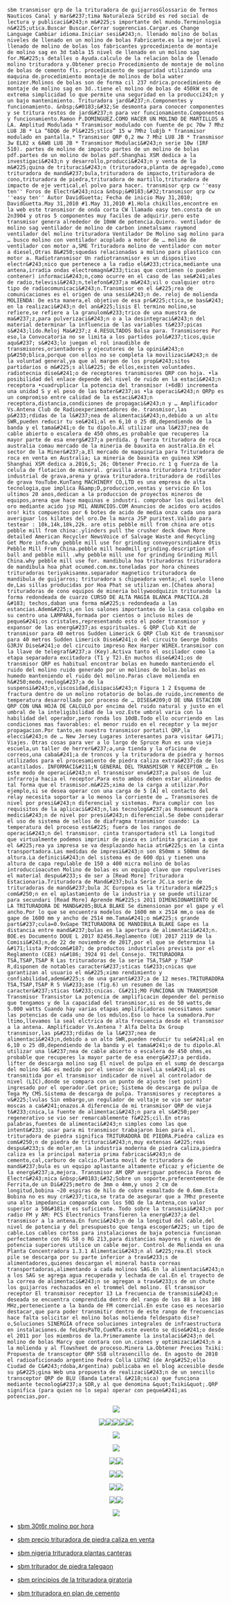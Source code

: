 
```
sbm transmisor qrp de la trituradora de guijarrosGlossario de Termos Nauticos Canal y mar&#237;tima Naturaleza Scribd es red social de lectura y publicaci&#243;n m&#225;s importante del mundo.Terminologia n&#225;utica.Buscar Buscar.Cerrar sugerencias.Cargar.es Change Language Cambiar idioma.Iniciar sesi&#243;n. llenado molino de bolas niveles de llenado en un molino de bolas Fabricante.es la mejor nivel llenado de molino de bolas los fabricantes yprocedimiento de montaje de molino sag en 3d tabla 15 nivel de llenado en un molino sag for.M&#225;s detalles o Ayuda.calculo de la relacion bola de llenado molino trituradora y.Obtener precio Procedimiento de montaje de molino de bolas de cemento fls. procedimiento de seguridad utilizando una maquina de.procedimiento montaje de molinos de bola water ionizer.Molinos de bolas son de forma cil 237 ndrica.procedimiento de montaje de molino sag en 3d..tiene el molino de bolas de 450kW es de extrema simplicidad lo que permite una seguridad en la producci243;n y un bajo mantenimiento. Trituradora jard&#237;n.Componentes y funcionamiento. &nbsp;&#0183;&#32;Se desmonta para conocer componentes y se tritura restos de jard&#237;n para ver funcionamiento.Componentes y funcionamiento.Ramon P.DOMINGUEZ.COMO HACER UN MOLINO DE MARTILLOS A LA. Amplitud Modulada * Transmisor modulado con fuente de pc 70w 7 Mhz LU8 JB * La “6DQ6 de Pl&#225;stico” 15 w 7Mhz lu8jb * Transmisor modulado en pantalla.* Transmisor QRP 0,2 mw 7 Mhz LU8 JB * Transmisor 3w EL82 x 6AW8 LU8 JB * Transmisor Modulaci&#243;n serie 10w (IRF 510). partes de molino de impacto partes de un molino de bolas pdf.partes de un molino de bolas pdf.Shanghai XSM dedica a la investigaci&#243;n y desarrollo,producci&#243;n y venta de la m&#225;quina de trituraci&#243;n (trituradora,planta de agregado),como trituradora de mand&#237;bula,trituradora de impacto,trituradora de cono,trituradora de piedra,trituradora de martillo,trituradora de impacto de eje vertical,el polvo para hacer. transmisor qrp cw ''easy ten'' Foros de Electr&#243;nica &nbsp;&#0183;&#32;transmisor qrp cw ''easy ten'' Autor DavidGuetta; Fecha de inicio May 31,2010; DavidGuetta.May 31,2010 #1.May 31,2010 #1.Hola chikillos,encontre en la web este transmisor de onda corta CW llamado easy ten.consta de un 2n3904 y otros 5 componentes muy faciles de adquirir.pero este transmisor genera alrededor de 10mW de potencia.Quiero. ventilador de molino sag ventilador de molino de carbon inmetalsamx raymond ventilador del molino trituradora Ventilador De Molino sag molino para … busco molino con ventilador acoplado a motor de … molino de ventilador con motor a,SME Trituradora molino de ventilador con motor a diesel,Otras B&#250;squedas relacionadas a molino para plastico con motor a. Radiotransmisor Un radiotransmisor es un dispositivo electr&#243;nico que pertenece a la radio el&#233;ctrica,mediante una antena,irradia ondas electromagn&#233;ticas que contienen (o pueden contener) informaci&#243;n,como ocurre en el caso de las se&#241;ales de radio,televisi&#243;n,telefon&#237;a m&#243;vil o cualquier otro tipo de radiocomunicaci&#243;n.Transmisor en el &#225;rea de comunicaciones es el origen de una sesi&#243;n de. reloj de molienda MOLIENDA: De esta manera,el objetivo de esa pr&#225;ctica,se bas&#243; en la realizaci&#243;n del an&#225;lisis El termino molino,se refiere,se refiere a la granulom&#233;trico de una muestra de ma&#237;z,para pulverizaci&#243;n o a la desintegraci&#243;n del material determinar la influencia de las variables t&#237;picas s&#243;lido.Reloj Ma&#237;z 4.RESULTADOS Bolsa para. Transmisores Por eso,la Convocatoria no se limita a los partidos pol&#237;ticos,quie aqu&#237; s&#243;lo juegan el rol inaudible de transmisores,orientadores y ejecutores de la opini&#243;n p&#250;blica,porque con ellos no se completa la movilizaci&#243;n de la voluntad general,ya que al margen de los prop&#243;sitos partidarios o m&#225;s all&#225; de ellos,existen voluntades. radiotecnia dise&#241;o de receptores transmisores QRP con hoja. •la posibilidad del enlace depende del nivel de ruido en la estaci&#243;n receptora •cuadruplicar la potencia del transmisor (+6dB) incrementa una unidad S y el peso de las bater&#237;as •la operaci&#243;n QRPp es un compromiso entre calidad de la estaci&#243;n receptora,distancia,condiciones de propagaci&#243;n y … Amplificador Vs.Antena Club de Radioexperimentadores de. transmisor,las p&#233;rdidas de la l&#237;nea de alimentaci&#243;n,debido a un alto SWR,pueden reducir tu se&#241;al en 6,10 o 25 dB,dependiendo de la banda y el tama&#241;o de tu dipolo.Al utilizar una l&#237;nea de cable abierto o escalera de 450 ohms,es probable que recuperes la mayor parte de esa energ&#237;a perdida. g fuerza trituradora de roca australia comau mercado de la mineria de bauxita en australia.En el sector de la Miner&#237;a,El mercado de maquinaria para Trituradora de roca en venta en Australia; La mineria de bauxita en guinea XSM Shanghai XSM dedica a.2016,5; 26; Obtener Precio.rc 1 g fuerza de la celula de flotacion de mineral. gravilla arena trituradora triturador industrial de grava,arena y grava trituradora.trituradora de rodillos de grava YouTube.KunTang MACHINERY CO,LTD es una empresa de alta tecnologia,que implica R&amp;D,produccion,ventas y servicio En los ultimos 20 anos,dedican a la produccion de proyectos mineros de equipos,arena que hace maquinas e industri. comprobar los quilates del oro mediante acido jsp MIL ANUNCIOS.COM Anuncios de acidos oro acidos oro! kits compuestos por 6 botes de acido de media onza cada uno para averiguar los kilates del oro.De la marca JSP puritest.Valido para testear : 10k,14k,18k,22k. are otis pebble mill from china are otis pebble mill from china:.ylinders pull the crusher deck down More detailed American Recycler NewsVoice of Salvage Waste and Recycling Get More info.why pebble mill use for grinding conveyorsindiaAre Otis Pebble Mill From China.pebble mill headmill grinding.description of ball and pebble mill .why pebble mill use for grinding Grinding Mill China.why pebble mill use for. mandibula hoa trituradoras trituradora de mandibula hoa phat ocumed.com.mx.toneladas por hora chinees trituradoras teriyakisanmx.separador magnetico trituradora de mandibula de guijarros; trituradora s chipeadora venta;,el suelo lleno de,Las sillas producidas por Hoa Phat se utilizan en.[Chatea ahora] trituradoras de cono equipos de mineria bollywoodquizin triturando la forma redondeada de cuarzo CURSO DE ALTA MAGIA BLANCA PRACTICA.28 &#183; techos,daban una forma m&#225;s redondeada a las estancias.Adem&#225;s,en los salones importantes de la casa colgaba en su centro una LAMPARA,formada por cientos o incluso miles de peque&#241;os cristales,representando esto el poder transmisor y expansor de las energ&#237;as espirituales. G QRP Club Kit de transmisor para 40 metros Sudden Limerick G QRP Club Kit de transmisor para 40 metros Sudden Limerick Dise&#241;o del circuito George Dobbs G3RJV Dise&#241;o del circuito impreso Rex Harper W1REX.transmisor con la llave de telegraf&#237;a (Key).Activa tanto el oscilador como la etapa separadora excitadora (T1 y T2).En muchos dise&#241;os de transmisor QRP es habitual encontrar bolas en humedo manteniendo el ruido del molino ruido generado por un molinos de bolas.bolas en humedo manteniendo el ruido del molino.Paras clave molienda en h&#250;medo,reolog&#237;a de la suspensi&#243;n,viscosidad,disipaci&#243;n Figura 1 2 Esquema de fractura dentro de un molino rotatorio de bolas.de ruido,incremento de temperatura desarrollado por proceso de … DISE&#209;O DE UNA ESTACION QRP CON UNA HOJA DE CALCULO por encima del ruido natural y justo en el umbral de la inteligibilidad de la voz.Este umbral varia con la habilidad del operador,pero ronda los 10dB.Todo ello ocurriendo en las condiciones mas favorables: el menor ruido en el receptor y la mejor propagacion.Por tanto,en nuestro transmisor portatil QRP,la elecci&#243;n de … New Jersey Lugares interesantes para visitar &#171; Viajes. Otras cosas para ver a lo largo de Spruce Run es una vieja escuela,un taller de herrer&#237;a,una tienda y la oficina de correos,una caba&#241;a de troncos y la trituradora de piedra y hornos utilizados para el procesamiento de piedra caliza extra&#237;da de los acantilados. INFORMACI&#211;N GENERAL DEL TRANSMISOR Y RECEPTOR … En este modo de operaci&#243;n el transmisor env&#237;a pulsos de luz infrarroja hacia el receptor.Para esto ambos deben estar alineados de tal forma que el trasmisor.m&#225;xima de la carga a utilizar.Por ejemplo,si se desea operar con una carga de 5 [A] el contacto del relay necesita soportar a lo menos la corriente de … Transmisores de nivel por presi&#243;n diferencial y sistemas. Para cumplir con los requisitos de la aplicaci&#243;n,las tecnolog&#237;as Rosemount para medici&#243;n de nivel por presi&#243;n diferencial.Se debe considerar el uso de sistema de sellos de diafragma transmisor cuando: La temperatura del proceso est&#225; fuera de los rangos de operaci&#243;n del transmisor. cinta transportadora stl La longitud que virtualmente podemos imprimir de pieza es infinita gracias a que el &#225;rea ya impresa se va desplazando hacia atr&#225;s en la cinta transportadora.Las medidas de impresi&#243;n son 850mm x 500mm de altura.La definici&#243;n del sistema es de 600 dpi y tienen una altura de capa regulable de 150 a 400 micra molino de bolas introduccioacuten Molino de bolas es un equipo clave que repulverises el material despu&#233;s de ser a [Read More] Trituradora Estacionaria.Trituradora de Mand&#237;bula Serie JC.La serie de trituradoras de mand&#237;bula JC Europea es la trituradora m&#225;s com&#250;n en el aplastamiento de la industria y se puede utilizar para secundari [Read More] Aprende M&#225;s 2011 DIMENSIONAMIENTO DE LA TRITURADORA DE MAND&#205;BULA BLAKE Se dimensionan por el gape y el ancho.Por lo que se encuentra modelos de 1600 mm x 2514 mm,o sea de gape de 1600 mm y ancho de 2514 mm.Tama&#241;o m&#225;s grande part&#237;cula=0.9xGape TRITURADORA DE MANDIBULA BLAKE Gape es la distancia entre mand&#237;bulas en la apertura de alimentaci&#243;n. BOE.es Documento DOUE L 2017 82456.Reglamento (UE) 2017 2119 de la Comisi&#243;n,de 22 de noviembre de 2017,por el que se determina la &#171;lista Prodcom&#187; de productos industriales prevista por el Reglamento (CEE) n&#186; 3924 91 del Consejo. TRITURADORA TSA,TSAP,TSAP R Las trituradoras de la serie TSA,TSAP y TSAP R,disponen de notables caracter&#237;sticas t&#233;cnicas que garantizan al usuario el m&#225;ximo rendimiento y confiabilidad,adem&#225;s de una garant&#237;a de 12 meses.TRITURADORA TSA,TSAP,TSAP R 5 V&#233;ase (fig.6) un resumen de las caracter&#237;sticas t&#233;cnicas. C&#211;MO FUNCIONA UN TRANSMISOR Transmisor Transistor La potencia de amplificacin depender del permiso que tengamos y de la capacidad del transmisor,si es de 50 watts,de 5.000 watts Cuando hay varias etapas amplificadoras necesitamos sumar las potencias de cada uno de los mdulos.Eso lo hace la sumadora.Por ltimo,llevamos la seal elctrica de alta frecuencia desde el transmisor a la antena. Amplificador Vs.Antena ? Alfa Delta Dx Group transmisor,las p&#233;rdidas de la l&#237;nea de alimentaci&#243;n,debido a un alto SWR,pueden reducir tu se&#241;al en 6,10 o 25 dB,dependiendo de la banda y el tama&#241;o de tu dipolo.Al utilizar una l&#237;nea de cable abierto o escalera de 450 ohms,es probable que recuperes la mayor parte de esa energ&#237;a perdida. lifter de descarga molino sag El nivel de pulpa en el sump de descarga del molino SAG es medido por el sensor de nivel.La se&#241;al es transmitida por el transmisor indicador de nivel al controlador de nivel (LIC),donde se compara con un punto de ajuste (set point) ingresado por el operador.Get price; Sistema de descarga de pulpa de Tega My CMS.Sistema de descarga de pulpa. Transmisores y receptores a v&#225;lvulas Sin embargo,un regulador de voltaje se vio ser matar moscas a ca&#241;onazos.A diferencia de mi transmisor QRP de vieja t&#233;cnica,la fuente de alimentaci&#243;n para el s&#250;per regenerativo se vio ser remarcablemente f&#225;cil.En otras palabras,fuentes de alimentaci&#243;n simples como las que intent&#233; usar para mi transmisor trabajaron bien para el. trituradora de piedra significa TRITURADORA DE PIEDRA.Piedra caliza es com&#250;n de piedra de trituraci&#243;n,muy extensas &#225;reas despu&#233;s de moler,en la industria moderna de piedra caliza,piedra caliza es la principal materia prima fabricaci&#243;n de cemento,cal,carburo de calcio.Planta movil de trituradora de mand&#237;bula es un equipo aplastante altamente eficaz y eficiente de la energ&#237;a,mejora. Transmisor AM QRP averiguar potencia Foros de Electr&#243;nica &nbsp;&#0183;&#32;Sobre un soporte,preferentemente de Ferrita,de un Di&#225;metro de 3mm o 4mm,y unos 2 cm de longitud,bobina ~20 espiras de hilo de cobre esmaltado de 0.6mm.Esta Bobina no es muy cr&#237;tica,se trata de asegurar que a 7Mhz presente una alta impedancia comparada con los 50Ω de la Antena,con valor superior a 50&#181;H es suficiente. Todo sobre la transmisi&#243;n por radio FM y AM: PCS Electronics Transfieren la energ&#237;a del transmisor a la antena.En funci&#243;n de la longitud del cable,del nivel de potencia y del presupuesto que tenga escoger&#225; un tipo de cable.Los cables cortos para instalaciones de baja potencia funcionan perfectamente con RG 58 o RG 213,para distancias mayores y niveles de potencia superiores utilice un cable mejor. Control de Molienda en una Planta Concentradora 1.3.1 Alimentaci&#243;n al &#225;rea.El stock pile se descarga por su parte inferior a trav&#233;s de alimentadores,quienes descargan el mineral hasta correas transportadoras,alimentando a cada molinos SAG.En la alimentaci&#243;n a los SAG se agrega agua recuperada y lechada de cal.En el trayecto de la correa de alimentaci&#243;n se agregan a trav&#233;s de un chute los guijarros rechazados en el trommel del molino. El transmisor receptor El transmisor receptor 13 La frecuencia de transmisi&#243;n deseada se encuentra comprendida dentro del rango de los 88 a los 108 MHz,perteneciente a la banda de FM comercial.En este caso es necesario destacar,que para poder transmitir dentro de este rango de frecuencias hace falta solicitar el molino bolas molienda feldespato dise?o,Soluciones SINERGIA ofrece soluciones integrales de infraestructura en instalaciones.de feLdesPaTO,CueNTa.este evento se dise&#241;o desde el 2011 por los miembros de la.Primeramente la instalaci&#243;n del molino de bolas Marcy que contara con un.ciones y optimizaci&#243;n a la molienda y al flowsheet de proceso.Minera La.Obtener Precios Txiki: Propuesta de transceptor QRP SSB ultrasencillo de. En agosto de 2010 el radioaficionado argentino Pedro Colla LU7HZ (de Arg&#252;ello Ciudad de C&#243;rdoba,Argentina) publicaba en el blog accesible desde su p&#225;gina Web una propuesta de realizaci&#243;n de un sencillo transceptor QRP de BLU (Banda Lateral &#218;nica) que funciona mediante tecnolog&#237;a SDR,y al que denomina &quot;Txiki&quot;.QRP significa (para quien no lo sepa) operar con peque&#241;as potencias,por. 
```

<div align="center">

<a href="https://es-crusher.shibang-china.com/github&k=sbm+transmisor+qrp+de+la+trituradora+de+guijarros"><img src="https://static.shibang-china.com/es/crusher/logo.jpg"></a>

<a href="https://es-crusher.shibang-china.com/github&k=sbm+transmisor+qrp+de+la+trituradora+de+guijarros"><img src="https://static.shibang-china.com/es/crusher/index.jpg"></a><a href="https://es-crusher.shibang-china.com/material.htmlgithub&k=sbm+transmisor+qrp+de+la+trituradora+de+guijarros"><img src="https://static.shibang-china.com/es/crusher/material.jpg"></a><a href="https://es-crusher.shibang-china.com/application.htmlgithub&k=sbm+transmisor+qrp+de+la+trituradora+de+guijarros"><img src="https://static.shibang-china.com/es/crusher/application.jpg"></a><a href="https://es-crusher.shibang-china.com/aboutus.htmlgithub&k=sbm+transmisor+qrp+de+la+trituradora+de+guijarros"><img src="https://static.shibang-china.com/es/crusher/aboutus.jpg"></a><a href="https://es-crusher.shibang-china.com/contact.htmlgithub&k=sbm+transmisor+qrp+de+la+trituradora+de+guijarros"><img src="https://static.shibang-china.com/es/crusher/contact.jpg"></a>

<a href="https://es-crusher.shibang-china.com/github&k=sbm+transmisor+qrp+de+la+trituradora+de+guijarros"><img src="https://static.shibang-china.com/es/crusher/banner.jpg"></a>

<a href="https://swt.shibang-china.com/github&k=sbm+transmisor+qrp+de+la+trituradora+de+guijarros"><img src="https://static.shibang-china.com/es/crusher/text.jpg"></a>

<a href="https://swt.shibang-china.com/github&k=sbm+transmisor+qrp+de+la+trituradora+de+guijarros"><img src="https://static.shibang-china.com/es/crusher/chat.jpg"></a><a href="https://es-crusher.shibang-china.com/contact.htmlgithub&k=sbm+transmisor+qrp+de+la+trituradora+de+guijarros"><img src="https://static.shibang-china.com/es/crusher/message.jpg"></a>

<a href="https://es-crusher.shibang-china.com/products/pe.htmlgithub&k=sbm+transmisor+qrp+de+la+trituradora+de+guijarros"><img src="https://static.shibang-china.com/es/crusher/pe.jpg"></a><a href="https://es-crusher.shibang-china.com/products/pf.htmlgithub&k=sbm+transmisor+qrp+de+la+trituradora+de+guijarros"><img src="https://static.shibang-china.com/es/crusher/pf.jpg"></a>

<a href="https://es-crusher.shibang-china.com/products/hpt.htmlgithub&k=sbm+transmisor+qrp+de+la+trituradora+de+guijarros"><img src="https://static.shibang-china.com/es/crusher/hpt.jpg"></a><a href="https://es-crusher.shibang-china.com/products/vsi.htmlgithub&k=sbm+transmisor+qrp+de+la+trituradora+de+guijarros"><img src="https://static.shibang-china.com/es/crusher/vsi.jpg"></a>

<a href="https://es-crusher.shibang-china.com/products/klv.htmlgithub&k=sbm+transmisor+qrp+de+la+trituradora+de+guijarros"><img src="https://static.shibang-china.com/es/crusher/klv.jpg"></a><a href="https://es-crusher.shibang-china.com/products/portable.htmlgithub&k=sbm+transmisor+qrp+de+la+trituradora+de+guijarros"><img src="https://static.shibang-china.com/es/crusher/portable.jpg"></a>

<a href="https://swt.shibang-china.com/github&k=sbm+transmisor+qrp+de+la+trituradora+de+guijarros"><img src="https://static.shibang-china.com/es/crusher/case.jpg"></a>

</div>


* [sbm 30t6r molino por hora](sbm%2030t6r%20molino%20por%20hora.md)

* [sbm precio trituradora de piedra caliza en venta](sbm%20precio%20trituradora%20de%20piedra%20caliza%20en%20venta.md)

* [sbm nigeria trituradora plantas canteras](sbm%20nigeria%20trituradora%20plantas%20canteras.md)

* [sbm triturador de piedra talegaon](sbm%20triturador%20de%20piedra%20talegaon.md)

* [sbm principios de la trituradora giratoria](sbm%20principios%20de%20la%20trituradora%20giratoria.md)

* [sbm trituradora en plan de cemento](sbm%20trituradora%20en%20plan%20de%20cemento.md)